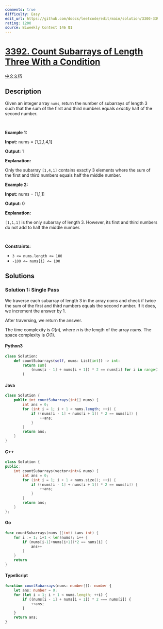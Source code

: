 ```yaml
---
comments: true
difficulty: Easy
edit_url: https://github.com/doocs/leetcode/edit/main/solution/3300-3399/3392.Count%20Subarrays%20of%20Length%20Three%20With%20a%20Condition/README_EN.md
rating: 1200
source: Biweekly Contest 146 Q1
---
```


<!-- problem:start -->

# [3392. Count Subarrays of Length Three With a Condition](https://leetcode.com/problems/count-subarrays-of-length-three-with-a-condition)

[中文文档](/solution/3300-3399/3392.Count%20Subarrays%20of%20Length%20Three%20With%20a%20Condition/README.md)

## Description

<!-- description:start -->

<p>Given an integer array <code>nums</code>, return the number of <span data-keyword="subarray-nonempty">subarrays</span> of length 3 such that the sum of the first and third numbers equals <em>exactly</em> half of the second number.</p>

<p>&nbsp;</p>
<p><strong class="example">Example 1:</strong></p>

<div class="example-block">
<p><strong>Input:</strong> <span class="example-io">nums = [1,2,1,4,1]</span></p>

<p><strong>Output:</strong> <span class="example-io">1</span></p>

<p><strong>Explanation:</strong></p>

<p>Only the subarray <code>[1,4,1]</code> contains exactly 3 elements where the sum of the first and third numbers equals half the middle number.</p>
</div>

<p><strong class="example">Example 2:</strong></p>

<div class="example-block">
<p><strong>Input:</strong> <span class="example-io">nums = [1,1,1]</span></p>

<p><strong>Output:</strong> <span class="example-io">0</span></p>

<p><strong>Explanation:</strong></p>

<p><code>[1,1,1]</code> is the only subarray of length 3. However, its first and third numbers do not add to half the middle number.</p>
</div>

<p>&nbsp;</p>
<p><strong>Constraints:</strong></p>

<ul>
	<li><code>3 &lt;= nums.length &lt;= 100</code></li>
	<li><code><font face="monospace">-100 &lt;= nums[i] &lt;= 100</font></code></li>
</ul>

<!-- description:end -->

## Solutions

<!-- solution:start -->

### Solution 1: Single Pass

We traverse each subarray of length $3$ in the array $\textit{nums}$ and check if twice the sum of the first and third numbers equals the second number. If it does, we increment the answer by $1$.

After traversing, we return the answer.

The time complexity is $O(n)$, where $n$ is the length of the array $\textit{nums}$. The space complexity is $O(1)$.

<!-- tabs:start -->

#### Python3

```python
class Solution:
    def countSubarrays(self, nums: List[int]) -> int:
        return sum(
            (nums[i - 1] + nums[i + 1]) * 2 == nums[i] for i in range(1, len(nums) - 1)
        )
```

#### Java

```java
class Solution {
    public int countSubarrays(int[] nums) {
        int ans = 0;
        for (int i = 1; i + 1 < nums.length; ++i) {
            if ((nums[i - 1] + nums[i + 1]) * 2 == nums[i]) {
                ++ans;
            }
        }
        return ans;
    }
}
```

#### C++

```cpp
class Solution {
public:
    int countSubarrays(vector<int>& nums) {
        int ans = 0;
        for (int i = 1; i + 1 < nums.size(); ++i) {
            if ((nums[i - 1] + nums[i + 1]) * 2 == nums[i]) {
                ++ans;
            }
        }
        return ans;
    }
};
```

#### Go

```go
func countSubarrays(nums []int) (ans int) {
	for i := 1; i+1 < len(nums); i++ {
		if (nums[i-1]+nums[i+1])*2 == nums[i] {
			ans++
		}
	}
	return
}
```

#### TypeScript

```ts
function countSubarrays(nums: number[]): number {
    let ans: number = 0;
    for (let i = 1; i + 1 < nums.length; ++i) {
        if ((nums[i - 1] + nums[i + 1]) * 2 === nums[i]) {
            ++ans;
        }
    }
    return ans;
}
```

<!-- tabs:end -->

<!-- solution:end -->

<!-- problem:end -->
